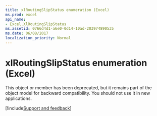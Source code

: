 ```yaml
---
title: xlRoutingSlipStatus enumeration (Excel)
ms.prod: excel
api_name:
- Excel.XlRoutingSlipStatus
ms.assetid: 0766d4d1-a6e0-0d14-10ad-203974890535
ms.date: 06/08/2017
localization_priority: Normal
---
```



# xlRoutingSlipStatus enumeration (Excel)

This object or member has been deprecated, but it remains part of the object model for backward compatibility. You should not use it in new applications.

[!include[Support and feedback](~/includes/feedback-boilerplate.md)]